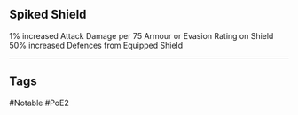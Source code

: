 ## Spiked Shield
1% increased Attack Damage per 75 Armour or Evasion Rating on Shield
50% increased Defences from Equipped Shield

---
## Tags
#Notable
#PoE2
